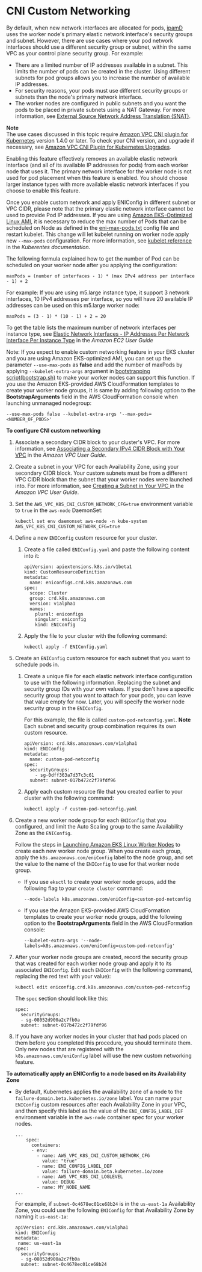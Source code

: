 # CNI Custom Networking<a name="cni-custom-network"></a>

By default, when new network interfaces are allocated for pods, [ipamD](https://github.com/aws/amazon-vpc-cni-k8s/blob/master/docs/cni-proposal.md) uses the worker node's primary elastic network interface's security groups and subnet\. However, there are use cases where your pod network interfaces should use a different security group or subnet, within the same VPC as your control plane security group\. For example:
+ There are a limited number of IP addresses available in a subnet\. This limits the number of pods can be created in the cluster\. Using different subnets for pod groups allows you to increase the number of available IP addresses\.
+ For security reasons, your pods must use different security groups or subnets than the node's primary network interface\.
+ The worker nodes are configured in public subnets and you want the pods to be placed in private subnets using a NAT Gateway\. For more information, see [External Source Network Address Translation \(SNAT\)](external-snat.md)\.

**Note**  
The use cases discussed in this topic require [Amazon VPC CNI plugin for Kubernetes](https://github.com/aws/amazon-vpc-cni-k8s) version 1\.4\.0 or later\. To check your CNI version, and upgrade if necessary, see [Amazon VPC CNI Plugin for Kubernetes Upgrades](cni-upgrades.md)\.

Enabling this feature effectively removes an available elastic network interface \(and all of its available IP addresses for pods\) from each worker node that uses it\. The primary network interface for the worker node is not used for pod placement when this feature is enabled\. You should choose larger instance types with more available elastic network interfaces if you choose to enable this feature\.

Once you enable custom network and apply ENIConfig in different subnet or VPC CIDR, please note that the primary elastic network interface cannot be used to provide Pod IP addresses. If you are using [Amazon EKS-Optimized Linux AMI](https://docs.aws.amazon.com/en_us/eks/latest/userguide/eks-optimized-ami.html), it is necessary to reduce the max number of Pods that can be scheduled on Node as defined in the [eni-max-pods.txt](https://github.com/awslabs/amazon-eks-ami/blob/master/files/eni-max-pods.txt) config file and restart kubelet. This change will let kubelet running on worker node apply new `--max-pods` configuration. For more information, see [kubelet reference](https://kubernetes.io/docs/reference/command-line-tools-reference/kubelet/) in the *Kuberentes documentation*.

The following formula explained how to get the number of Pod can be scheduled on your worker node after you applying the configuration:

```
maxPods = (number of interfaces - 1) * (max IPv4 address per interface - 1) + 2
```

For example: If you are using m5.large instance type, it support 3 network interfaces, 10 IPv4 addresses per interface, so you will have 20 available IP addresses can be used on this m5.large worker node:

```
maxPods = (3 - 1) * (10 - 1) + 2 = 20
```

To get the table lists the maximum number of network interfaces per instance type, see [Elastic Network Interfaces - IP Addresses Per Network Interface Per Instance Type](https://docs.aws.amazon.com/AWSEC2/latest/UserGuide/using-eni.html) in the *Amazon EC2 User Guide*

Note: If you expect to enable custom networking feature in your EKS cluster and you are using Amazon EKS-optimized AMI, you can set up the parameter `--use-max-pods` as **false** and add the number of maxPods by applying `--kubelet-extra-args` argument in [bootstrapping script(bootstrap.sh)](https://github.com/awslabs/amazon-eks-ami/blob/master/files/bootstrap.sh) to make your worker nodes can support this function. If you use the Amazon EKS\-provided AWS CloudFormation templates to create your worker node groups, it is same by adding following option to the **BootstrapArguments** field in the AWS CloudFormation console when launching unmanaged nodegroup:

```
--use-max-pods false --kubelet-extra-args '--max-pods=<NUMBER_OF_PODS>'
```

**To configure CNI custom networking**

1. Associate a secondary CIDR block to your cluster's VPC\. For more information, see [Associating a Secondary IPv4 CIDR Block with Your VPC](https://docs.aws.amazon.com/vpc/latest/userguide/working-with-vpcs.html#add-ipv4-cidr) in the *Amazon VPC User Guide*\.

1. Create a subnet in your VPC for each Availability Zone, using your secondary CIDR block\. Your custom subnets must be from a different VPC CIDR block than the subnet that your worker nodes were launched into\. For more information, see [Creating a Subnet in Your VPC ](https://docs.aws.amazon.com/vpc/latest/userguide/working-with-vpcs.html#AddaSubnet) in the *Amazon VPC User Guide*\.

1. Set the `AWS_VPC_K8S_CNI_CUSTOM_NETWORK_CFG=true` environment variable to `true` in the `aws-node` DaemonSet:

   ```
   kubectl set env daemonset aws-node -n kube-system AWS_VPC_K8S_CNI_CUSTOM_NETWORK_CFG=true
   ```

1. Define a new `ENIConfig` custom resource for your cluster\.

   1. Create a file called `ENIConfig.yaml` and paste the following content into it:

      ```
      apiVersion: apiextensions.k8s.io/v1beta1
      kind: CustomResourceDefinition
      metadata:
        name: eniconfigs.crd.k8s.amazonaws.com
      spec:
        scope: Cluster
        group: crd.k8s.amazonaws.com
        version: v1alpha1
        names:
          plural: eniconfigs
          singular: eniconfig
          kind: ENIConfig
      ```

   1. Apply the file to your cluster with the following command:

      ```
      kubectl apply -f ENIConfig.yaml
      ```

1. Create an `ENIConfig` custom resource for each subnet that you want to schedule pods in\.

   1. Create a unique file for each elastic network interface configuration to use with the following information\. Replacing the subnet and security group IDs with your own values\. If you don't have a specific security group that you want to attach for your pods, you can leave that value empty for now\. Later, you will specify the worker node security group in the `ENIConfig`\.

      For this example, the file is called `custom-pod-netconfig.yaml`\.
**Note**  
Each subnet and security group combination requires its own custom resource\.

      ```
      apiVersion: crd.k8s.amazonaws.com/v1alpha1
      kind: ENIConfig
      metadata: 
        name: custom-pod-netconfig
      spec: 
        securityGroups: 
          - sg-0dff363a7d37c3c61
        subnet: subnet-017b472c2f79fdf96
      ```

   1. Apply each custom resource file that you created earlier to your cluster with the following command:

      ```
      kubectl apply -f custom-pod-netconfig.yaml
      ```

1. Create a new worker node group for each `ENIConfig` that you configured, and limit the Auto Scaling group to the same Availability Zone as the `ENIConfig`\. 

   Follow the steps in [Launching Amazon EKS Linux Worker Nodes](launch-workers.md) to create each new worker node group\. When you create each group, apply the `k8s.amazonaws.com/eniConfig` label to the node group, and set the value to the name of the `ENIConfig` to use for that worker node group\.
   + If you use `eksctl` to create your worker node groups, add the following flag to your `create cluster` command:

     ```
     --node-labels k8s.amazonaws.com/eniConfig=custom-pod-netconfig
     ```
   + If you use the Amazon EKS\-provided AWS CloudFormation templates to create your worker node groups, add the following option to the **BootstrapArguments** field in the AWS CloudFormation console: 

     ```
     --kubelet-extra-args '--node-labels=k8s.amazonaws.com/eniConfig=custom-pod-netconfig'
     ```

1. After your worker node groups are created, record the security group that was created for each worker node group and apply it to its associated `ENIConfig`\. Edit each `ENIConfig` with the following command, replacing the red text with your value\):

   ```
   kubectl edit eniconfig.crd.k8s.amazonaws.com/custom-pod-netconfig
   ```

   The `spec` section should look like this:

   ```
   spec:
     securityGroups:
     - sg-08052d900a2c7fb0a
     subnet: subnet-017b472c2f79fdf96
   ```

1. If you have any worker nodes in your cluster that had pods placed on them before you completed this procedure, you should terminate them\. Only new nodes that are registered with the `k8s.amazonaws.com/eniConfig` label will use the new custom networking feature\.

**To automatically apply an ENIConfig to a node based on its Availability Zone**
+ By default, Kubernetes applies the availability zone of a node to the `failure-domain.beta.kubernetes.io/zone` label\. You can name your `ENIConfig` custom resources after each Availability Zone in your VPC, and then specify this label as the value of the `ENI_CONFIG_LABEL_DEF` environment variable in the `aws-node` container spec for your worker nodes\.

  ```
  ...
      spec:
        containers:
        - env:
          - name: AWS_VPC_K8S_CNI_CUSTOM_NETWORK_CFG
            value: "true"
          - name: ENI_CONFIG_LABEL_DEF
            value: failure-domain.beta.kubernetes.io/zone
          - name: AWS_VPC_K8S_CNI_LOGLEVEL
            value: DEBUG
          - name: MY_NODE_NAME
  ...
  ```

  For example, if `subnet-0c4678ec01ce68b24` is in the `us-east-1a` Availability Zone, you could use the following `ENIConfig` for that Availability Zone by naming it `us-east-1a`:

  ```
  apiVersion: crd.k8s.amazonaws.com/v1alpha1
  kind: ENIConfig
  metadata:
   name: us-east-1a
  spec:
    securityGroups:
    - sg-08052d900a2c7fb0a
    subnet: subnet-0c4678ec01ce68b24
  ```
